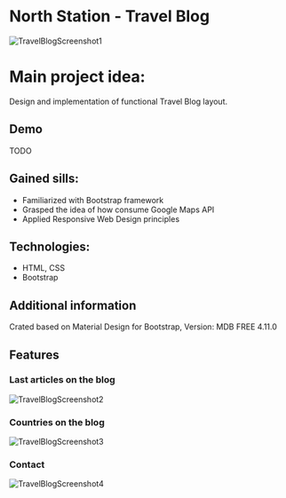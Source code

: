 # North Station - Travel Blog
![TravelBlogScreenshot1](https://user-images.githubusercontent.com/53584321/108420188-bfb2d980-7233-11eb-9720-0cb94363130f.jpg)


# Main project idea:
Design and implementation of functional Travel Blog layout. 

## Demo
TODO

## Gained sills:
* Familiarized with Bootstrap framework
* Grasped the idea of how consume Google Maps API
* Applied Responsive Web Design principles


## Technologies:
* HTML, CSS
* Bootstrap

## Additional information
Crated based on Material Design for Bootstrap, Version: MDB FREE 4.11.0

## Features
### Last articles on the blog
![TravelBlogScreenshot2](https://user-images.githubusercontent.com/53584321/108420190-bfb2d980-7233-11eb-84f4-737131adf9aa.jpg)

### Countries on the blog
![TravelBlogScreenshot3](https://user-images.githubusercontent.com/53584321/108420183-be81ac80-7233-11eb-9553-4580b874ae5f.jpg)

### Contact
![TravelBlogScreenshot4](https://user-images.githubusercontent.com/53584321/108420588-4ebff180-7234-11eb-95a2-09d071a3b0a6.jpg)
